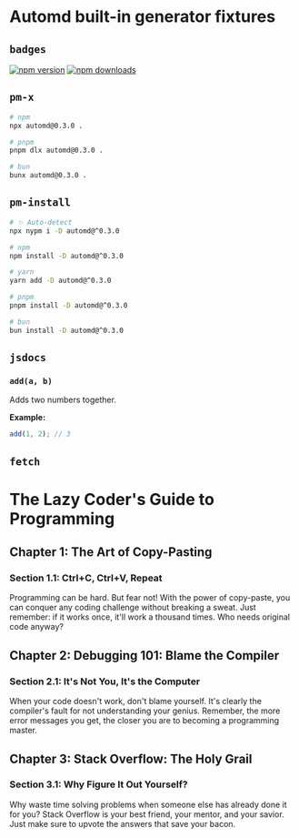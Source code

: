 # Automd built-in generator fixtures

## `badges`

<!-- automd:badges  -->

[![npm version](https://flat.badgen.net/npm/v/automd)](https://npmjs.com/package/automd)
[![npm downloads](https://flat.badgen.net/npm/dm/automd)](https://npmjs.com/package/automd)

<!-- /automd -->

## `pm-x`

<!-- automd:pm-x args=. -->

```sh
# npm
npx automd@0.3.0 .

# pnpm
pnpm dlx automd@0.3.0 .

# bun
bunx automd@0.3.0 .
```

<!-- /automd -->

## `pm-install`

<!-- automd:pm-install dev separate-->

```sh
# ✨ Auto-detect
npx nypm i -D automd@^0.3.0
```

```sh
# npm
npm install -D automd@^0.3.0
```

```sh
# yarn
yarn add -D automd@^0.3.0
```

```sh
# pnpm
pnpm install -D automd@^0.3.0
```

```sh
# bun
bun install -D automd@^0.3.0
```

<!-- /automd -->

## `jsdocs`

<!-- automd:jsdocs -->

### `add(a, b)`

Adds two numbers together.

**Example:**

```js
add(1, 2); // 3
```

<!-- /automd -->

## `fetch`

<!-- automd:fetch url="https://gist.github.com/pi0/c176defbba5568b6d06ea619a75f6104/raw" -->

# The Lazy Coder's Guide to Programming

## Chapter 1: The Art of Copy-Pasting

### Section 1.1: Ctrl+C, Ctrl+V, Repeat

Programming can be hard. But fear not! With the power of copy-paste, you can conquer any coding challenge without breaking a sweat. Just remember: if it works once, it'll work a thousand times. Who needs original code anyway?

## Chapter 2: Debugging 101: Blame the Compiler

### Section 2.1: It's Not You, It's the Computer

When your code doesn't work, don't blame yourself. It's clearly the compiler's fault for not understanding your genius. Remember, the more error messages you get, the closer you are to becoming a programming master.

## Chapter 3: Stack Overflow: The Holy Grail

### Section 3.1: Why Figure It Out Yourself?

Why waste time solving problems when someone else has already done it for you? Stack Overflow is your best friend, your mentor, and your savior. Just make sure to upvote the answers that save your bacon.


<!-- /automd -->
